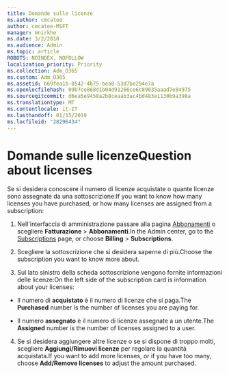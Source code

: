 ```yaml
---
title: Domande sulle licenze
ms.author: cmcatee
author: cmcatee-MSFT
manager: mnirkhe
ms.date: 3/2/2018
ms.audience: Admin
ms.topic: article
ROBOTS: NOINDEX, NOFOLLOW
localization_priority: Priority
ms.collection: Adm_O365
ms.custom: Adm_O365
ms.assetid: b69fea1b-0542-4b75-bea0-53d7be294e7a
ms.openlocfilehash: 09b7ce868d1b04d91266ce6c89035aaad7e84975
ms.sourcegitcommit: d6ea5e9458a2b8ceaab3ac4bd483e1130b9a398a
ms.translationtype: MT
ms.contentlocale: it-IT
ms.lasthandoff: 01/15/2019
ms.locfileid: "28296434"
---
```

# <a name="question-about-licenses"></a><span data-ttu-id="6ae46-102">Domande sulle licenze</span><span class="sxs-lookup"><span data-stu-id="6ae46-102">Question about licenses</span></span>

<span data-ttu-id="6ae46-103">Se si desidera conoscere il numero di licenze acquistate o quante licenze sono assegnate da una sottoscrizione:</span><span class="sxs-lookup"><span data-stu-id="6ae46-103">If you want to know how many licenses you have purchased, or how many licenses are assigned from a subscription:</span></span>
  
1. <span data-ttu-id="6ae46-104">Nell'interfaccia di amministrazione passare alla pagina [Abbonamenti](https://go.microsoft.com/fwlink/p/?linkid=842054) o scegliere **Fatturazione** \> **Abbonamenti**.</span><span class="sxs-lookup"><span data-stu-id="6ae46-104">In the Admin center, go to the [Subscriptions](https://go.microsoft.com/fwlink/p/?linkid=842054) page, or choose **Billing** \> **Subscriptions**.</span></span>
    
2. <span data-ttu-id="6ae46-105">Scegliere la sottoscrizione che si desidera saperne di più.</span><span class="sxs-lookup"><span data-stu-id="6ae46-105">Choose the subscription you want to know more about.</span></span>
    
3. <span data-ttu-id="6ae46-106">Sul lato sinistro della scheda sottoscrizione vengono fornite informazioni delle licenze:</span><span class="sxs-lookup"><span data-stu-id="6ae46-106">On the left side of the subscription card is information about your licenses:</span></span>
    
  - <span data-ttu-id="6ae46-107">Il numero di **acquistato** è il numero di licenze che si paga.</span><span class="sxs-lookup"><span data-stu-id="6ae46-107">The **Purchased** number is the number of licenses you are paying for.</span></span> 
    
  - <span data-ttu-id="6ae46-108">Il numero **assegnato** è il numero di licenze assegnate a un utente.</span><span class="sxs-lookup"><span data-stu-id="6ae46-108">The **Assigned** number is the number of licenses assigned to a user.</span></span> 
    
4. <span data-ttu-id="6ae46-109">Se si desidera aggiungere altre licenze o se si dispone di troppo molti, scegliere **Aggiungi/Rimuovi licenze** per regolare la quantità acquistata.</span><span class="sxs-lookup"><span data-stu-id="6ae46-109">If you want to add more licenses, or if you have too many, choose **Add/Remove licenses** to adjust the amount purchased.</span></span> 
    

